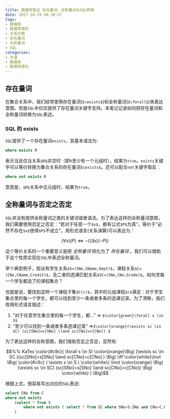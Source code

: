 ```yaml
---
title: 数据库笔记 存在量词、全称量词与SQL转换
date: 2017-10-29 08:38:27
tags:
- 数据库
- 数据库理论 
- 关系代数
- 存在量词
- 全称量词
- SQL
categories:
- 大道
- 数据库
- 数据库理论 
---
```


## 存在量词

在集合关系中，我们经常使用存在量词(`$\exists$`)和全称量词(`$\forall$`)来表达意图。但是`SQL`中仅仅提供了存在量词关键字支持。本笔记记录如何把存在量词和全称量词转换为`SQL`表述。

### SQL 的 exists 

`SQL`提供了一个存在量词`exists`，其基本语法为:
```sql
where exists R
```
表示当且仅当关系`$R$`非空时（即`R`至少有一个元组时），结果为`true`。`exists`关键字可以等价转换为集合关系的存在量词`$\exists$`。还可以配合`not`关键字取反：

<!--more-->
```sql
where not exists R
```
意思是，`$R$`关系中无元组时，结果为`true`。

## 全称量词与否定之否定

`SQL`并没有提供全称量词之类的关键词或者语法。为了表达这样的全称量词意图，我们需要使用否定之否定：“若对于任意一个`$x$`，都有公式`$P$`为真”，等价于“必然不存在`$x$`使得`$P$`不成立”。用形式语言(关系演算)可以表达为：
```math
%% KaTex
(\forall x) (P) \iff \lnot((\exists x) (\lnot P)) 
```
这个等价关系的一个重要意义是把 *全称量词* 转化为了 *存在量词* 。我们可以借助于这个性质实现在`SQL`中表述全称量词。

举个典型例子，假设有学生关系`$S=(SNo,SName,Dept)$`，课程关系`$C=(CNo,CName,Credit)$`，及二者的选课匹配关系`$SC=(SNo,CNo,Grade)$`。如何求每一个学生都选了的课程集合？

也就是说，要找到这样一个课程子集`$C(c)$`，其中的元组课程`$c$`满足：对于学生集合里的每一个学生，都可以找到至少一条或者多条的选课记录。为了清晰，我们改用形式语言描述：
1. “对于任意学生集合里的每一个学生，都...” => `$\color{green}\forall s \in S$`
2. “至少可以找到一条或者多条选课记录” =>`$\color{orange}(\exists sc \in SC) (sc[SNo]=s[SNo] \land sc[CNo]=c[CNo]) $`

为了表达这样的全称意图，我们借助否定之否定，显然有:
```math
%% KaTex
\color{#c9c}( \forall s \in S)   \color{orange}\Big( (\exists sc \in SC )(sc[SNo]=s[SNo] \land sc[CNo]=c[CNo] ) \Big)
\iff
\color{white}\lnot \Big( \color{#c9c} ( \exists s \in S ) \color{white}( \lnot \color{orange} \Big( (\exists sc \in SC) (sc[SNo]=s[SNo] \land sc[CNo]=c[CNo])  \Big) \color{white} ) \Big)
```

根据上式，很容易写出对应的`SQL`表述:
```sql
select CNo from C
where not exists 
    (select * from S 
        where not exists ( select * from SC where SNo=S.SNo and CNo=C.CNo )
    )
```